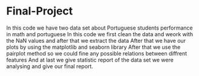 # Final-Project
In this code we have two data set about Portuguese students performance in math and portuguese
In this code we first clean the data and weork with the NaN values and after that we extract the data
After that we have our plots by using the matplotlib and seaborn library 
After that we use the pairplot method so we could fine any possible relations between diffrent features
And at last we give statistic report of the data set we were analysing and give our final report.

